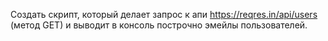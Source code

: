 Создать скрипт, который делает запрос к апи https://reqres.in/api/users (метод GET) и выводит в консоль построчно эмейлы пользователей.
